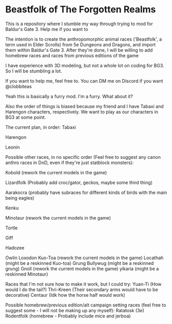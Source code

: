 # Beastfolk of The Forgotten Realms
This is a repository where I stumble my way through trying to mod for Baldur's Gate 3. Help me if you want to


The intention is to create the anthropomorphic animal races ('Beastfolk', a term used in Elder Scrolls) from 5e Dungeons and Dragons, and import them within Baldur's Gate 3. After they're done, I will be willing to add homebrew races and races from previous editions of the game

I have experience with 3D modeling, but not a whole lot on coding for BG3. So I will be stumbling a lot.


If you want to help me, feel free to. You can DM me on Discord if you want @clobbiteas

Yeah this is basically a furry mod. I'm a furry. What about it?

Also the order of things is biased because my friend and I have Tabaxi and Harengon characters, respectively. We want to play as our characters in BG3 at some point.


The current plan, in order:
Tabaxi

Harengon

Leonin


Possible other races, in no specific order (Feel free to suggest any canon anthro races in DnD, even if they're just statblock monsters):

Kobold (rework the current models in the game)

Lizardfolk (Probably add croc/gator, geckos, maybe some third thing)

Aarakocra (probably have subraces for different kinds of birds with the main being eagles)

Kenku

Minotaur (rework the current models in the game)

Tortle

Giff

Hadozee

Owlin
Loxodon
Kuo-Toa (rework the current models in the game)
Locathah (might be a reskinned Kuo-toa)
Grung
Bullywug (might be a reskinned grung)
Gnoll (rework the current models in the game)
yikaria (might be a reskinned Minotaur)

Races that I'm not sure how to make it work, but I could try:
Yuan-Ti (How would I do the tail?)
Thri-Kreen (Their secondary arms would have to be decorative)
Centaur (Idk how the horse half would work)

Possible homebrew/previous edition/alt campaign setting races (feel free to suggest some - I will not be making up any myself):
Ratatosk (3e)
Rodentfolk (homebrew - Probably include mice and jerboa)

